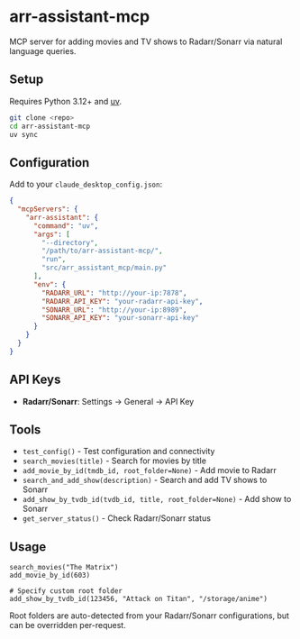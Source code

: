 # arr-assistant-mcp

MCP server for adding movies and TV shows to Radarr/Sonarr via natural language queries.

## Setup

Requires Python 3.12+ and [uv](https://docs.astral.sh/uv/).

```bash
git clone <repo>
cd arr-assistant-mcp
uv sync
```

## Configuration

Add to your `claude_desktop_config.json`:

```json
{
  "mcpServers": {
    "arr-assistant": {
      "command": "uv",
      "args": [
        "--directory",
        "/path/to/arr-assistant-mcp/",
        "run",
        "src/arr_assistant_mcp/main.py"
      ],
      "env": {
        "RADARR_URL": "http://your-ip:7878",
        "RADARR_API_KEY": "your-radarr-api-key",
        "SONARR_URL": "http://your-ip:8989",
        "SONARR_API_KEY": "your-sonarr-api-key"
      }
    }
  }
}
```

## API Keys

- **Radarr/Sonarr**: Settings → General → API Key

## Tools

- `test_config()` - Test configuration and connectivity
- `search_movies(title)` - Search for movies by title
- `add_movie_by_id(tmdb_id, root_folder=None)` - Add movie to Radarr
- `search_and_add_show(description)` - Search and add TV shows to Sonarr
- `add_show_by_tvdb_id(tvdb_id, title, root_folder=None)` - Add show to Sonarr
- `get_server_status()` - Check Radarr/Sonarr status

## Usage

```
search_movies("The Matrix")
add_movie_by_id(603)

# Specify custom root folder
add_show_by_tvdb_id(123456, "Attack on Titan", "/storage/anime")
```

Root folders are auto-detected from your Radarr/Sonarr configurations, but can be overridden per-request.